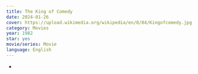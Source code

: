 ```yaml
---
title: The King of Comedy
date: 2024-01-26
cover: https://upload.wikimedia.org/wikipedia/en/8/84/Kingofcomedy.jpg
category: Movies
year: 1982
star: yes
movie/series: Movie
language: English
---
```

-




